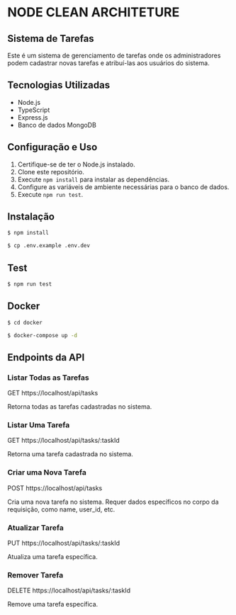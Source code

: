 # NODE CLEAN ARCHITETURE

## Sistema de Tarefas

Este é um sistema de gerenciamento de tarefas onde os administradores podem cadastrar novas tarefas e atribuí-las aos usuários do sistema.

## Tecnologias Utilizadas

- Node.js
- TypeScript
- Express.js
- Banco de dados MongoDB

## Configuração e Uso

1. Certifique-se de ter o Node.js instalado.
2. Clone este repositório.
3. Execute `npm install` para instalar as dependências.
4. Configure as variáveis de ambiente necessárias para o banco de dados.
5. Execute `npm run test`.

## Instalação

```sh
$ npm install
```

```sh
$ cp .env.example .env.dev
```

## Test

```sh
$ npm run test
```

## Docker

```sh
$ cd docker
```

```sh
$ docker-compose up -d
```

## Endpoints da API

### Listar Todas as Tarefas

GET https://localhost/api/tasks

Retorna todas as tarefas cadastradas no sistema.

### Listar Uma Tarefa

GET https://localhost/api/tasks/:taskId

Retorna uma tarefa cadastrada no sistema.

### Criar uma Nova Tarefa

POST https://localhost/api/tasks

Cria uma nova tarefa no sistema. Requer dados específicos no corpo da requisição, como name, user_id, etc.

### Atualizar Tarefa

PUT https://localhost/api/tasks/:taskId

Atualiza uma tarefa específica.

### Remover Tarefa

DELETE https://localhost/api/tasks/:taskId

Remove uma tarefa específica.
